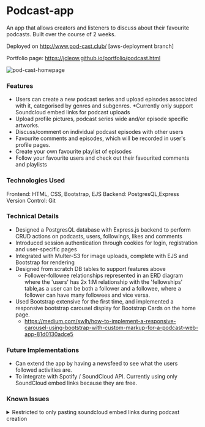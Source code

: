 # Podcast-app
An app that allows creators and listeners to discuss about their favourite podcasts. 
Built over the course of 2 weeks.

Deployed on http://www.pod-cast.club/ [aws-deployment branch]

Portfolio page: https://jcleow.github.io/portfolio/podcast.html

![pod-cast-homepage](https://jcleow.github.io/portfolio/img/projects/podcastApp/homePage.png)

### Features ###
* Users can create a new podcast series and upload episodes associated with it, categorised by genres and subgenres. *Currently only support Soundcloud embed links for podcast uploads
* Upload profile pictures, podcast series wide and/or episode specific artworks.
* Discuss/comment on individual podcast episodes with other users
* Favourite comments and episodes, which will be recorded in user's profile pages.
* Create your own favourite playlist of episodes
* Follow your favourite users and check out their favourited comments and playlists

### Technologies Used ###
Frontend: HTML, CSS, Bootstrap, EJS
Backend: PostgresQL,Express
Version Control: Git

### Technical Details ###

* Designed a PostgresQL database with Express.js backend to perform CRUD actions
on podcasts, users, followings, likes and comments
* Introduced session authentication through cookies for login, registration and user-specific pages
* Integrated with Multer-S3 for image uploads, complete with EJS and Bootstrap for rendering
* Designed from scratch DB tables to support features above
  * Follower-followee relationships represented in an ERD diagram where the 'users' has 2x 1:M relationship with the 'fellowships' table,as a user can be both a follower and a followee, where a follower can have many followees and vice versa.
* Used Bootstrap extensive for the first time, and implemented a responsive bootstrap carousel display for Bootstrap Cards on the home page.
  *  https://medium.com/swlh/how-to-implement-a-responsive-carousel-using-bootstrap-with-custom-markup-for-a-podcast-web-app-81d0130adce5

### Future Implementations ###
* Can extend the app by having a newsfeed to see what the users followed activities are.
* To integrate with Spotify / SoundCloud API. Currently using only SoundCloud embed links because they are free.

### Known Issues ###
<details>  
  <summary> Restricted to only pasting soundcloud embed links during podcast creation </summary>
  <p> Users currently can only upload a podcast by using an Embed SoundCloudLink 
(e.g <iframe width="100%" height="166" scrolling="no" frameborder="no" allow="autoplay" src="https://w.soundcloud.com/player/?.... >) and not an mp3/wav audio file. <p>
</details>
 
 <details>
  <summary>Manual Input of Seed Data</summary>
  <p>Seed data are manually input at deployment (due to lack of time to automate the generation of scrapping soundcloud embed links). Future implementation if integrated with Spotify/Soundcloud API may negate this</p>
</details>

### Running the code ###

1. Clone the Repo [**aws-deployment branch**]

`git clone https://github.com/jcleow/podcast-app.git`

2. Run on node and specify port

`node index.js 3000`


